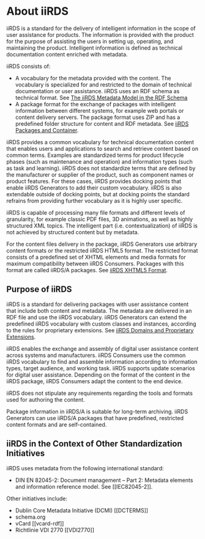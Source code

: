 
# About iiRDS

iiRDS is a standard for the delivery of intelligent information in the scope of user assistance for products. The information is provided with the product for the purpose of assisting the users in setting up, operating, and maintaining the product. Intelligent information is defined as technical documentation content enriched with metadata.

iiRDS consists of:

* A vocabulary for the metadata provided with the content. The vocabulary is specialized for and restricted to the domain of technical documentation or user assistance. iiRDS uses an RDF schema as technical format. See [The iiRDS Metadata Model in the RDF Schema](#the-iirds-metadata-model-in-the-rdf-schema)
* A package format for the exchange of packages with intelligent information between different systems, for example web portals or content delivery servers. The package format uses ZIP and has a predefined folder structure for content and RDF metadata. See [iiRDS Packages and Container](#iirds-package-and-container).

iiRDS provides a common vocabulary for technical documentation content that enables users and applications to search and retrieve content based on common terms. Examples are standardized terms for product lifecycle phases (such as maintenance and operation) and information types (such as task and learning). iiRDS does not standardize terms that are defined by the manufacturer or supplier of the product, such as component names or product features. For these cases, iiRDS provides docking points that enable iiRDS Generators to add their custom vocabulary. iiRDS is also extendable outside of docking points, but at docking points the standard refrains from providing further vocabulary as it is highly user specific.

iiRDS is capable of processing many file formats and different levels of granularity, for example classic PDF files, 3D animations, as well as highly structured XML topics. The intelligent part (i.e. contextualization) of iiRDS is not achieved by structured content but by metadata. 

For the content files delivery in the package, iiRDS Generators use arbitrary content formats or the restricted iiRDS HTML5 format. The restricted format consists of a predefined set of XHTML elements and media formats for maximum compatibility between iiRDS Consumers. Packages with this format are called <a>iiRDS/A package</a>s. See [iiRDS XHTML5 Format](#iirds-xhtml5-format).

## Purpose of iiRDS
iiRDS is a standard for delivering packages with user assistance content that include both content and metadata. The metadata are delivered in an RDF file and use the iiRDS vocabulary. iiRDS Generators can extend the predefined iiRDS vocabulary with custom classes and instances, according to the rules for proprietary extensions. See [iiRDS Domains and Proprietary Extensions](#iirds-domains-and-proprietary-extensions).

iiRDS enables the exchange and assembly of digital user assistance content across systems and manufacturers. iiRDS Consumers use the common iiRDS vocabulary to find and assemble information according to information types, target audience, and working task. iiRDS supports update scenarios for digital user assistance. Depending on the format of the content in the iiRDS package, iiRDS Consumers adapt the content to the end device.

iiRDS does not stipulate any requirements regarding the tools and formats used for authoring the content.

Package information in iiRDS/A is suitable for long-term archiving. iiRDS Generators can use iiRDS/A packages that have predefined, restricted content formats and are self-contained. 

## iiRDS in the Context of Other Standardization Initiatives

iiRDS uses metadata from the following international standard:

* DIN EN 82045-2: Document management – Part 2: Metadata elements and information reference model. See [[IEC82045-2]].

Other initiatives include:

* Dublin Core Metadata Initiative (DCMI) [[DCTERMS]]
* schema.org
* vCard [[vcard-rdf]]
* Richtlinie VDI 2770 [[VDI2770]]
